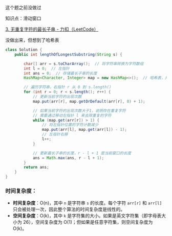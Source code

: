 



这个题之前没做过



知识点：滑动窗口



[3. 无重复字符的最长子串 - 力扣（LeetCode）](https://leetcode.cn/problems/longest-substring-without-repeating-characters/description/?envType=study-plan-v2&envId=top-100-liked)





没做出来，但想到了哈希表



```java
class Solution {
    public int lengthOfLongestSubstring(String s) {

        char[] arr = s.toCharArray();  // 将字符串转换为字符数组
        int l = 0;  // 左指针
        int ans = 0;  // 存储最长子串的长度
        HashMap<Character, Integer> map = new HashMap<>();  // 哈希表，用于存储字符的出现次数

        // 遍历字符串，右指针 r 从 0 到 s.length()
        for (int r = 0; r < s.length(); r++) {
            // 更新当前字符的出现次数
            map.put(arr[r], map.getOrDefault(arr[r], 0) + 1);

            // 如果当前字符的出现次数大于1，说明存在重复字符
            // 需要通过移动左指针 l 来去除重复的字符
            while (map.get(arr[r]) > 1) {
                // 将左指针位置的字符计数减少
                map.put(arr[l], map.get(arr[l]) - 1);
                // 左指针右移
                l++;
            }

            // 更新最长子串的长度，r - l + 1 是当前窗口的长度
            ans = Math.max(ans, r - l + 1);
        }
        return ans;
    }
}

```



### 时间复杂度：

- **时间复杂度**：O(n)，其中 `n` 是字符串 `s` 的长度。每个字符 `arr[r]` 和 `arr[l]` 只会被处理一次，因此整个算法的时间复杂度是线性的。
- **空间复杂度**：O(k)，其中 `k` 是字符集的大小。如果是英文字符集（即字母表大小为 26），空间复杂度为 O(1)；但如果是任意字符集，则空间复杂度为 O(k)。